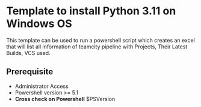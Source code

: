 # Template to install Python 3.11 on Windows OS

This template can be used to run a powershell script which creates an excel that will list all information of teamcity pipeline with Projects, Their Latest Builds, VCS used.

## Prerequisite

* Administrator Access
* Powershell version >= 5.1
* **Cross check on Powershell**
    $PSVersion
